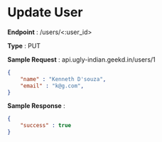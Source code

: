 # Update User
**Endpoint** : /users/<:user_id>

**Type**	 : PUT

**Sample Request** : api.ugly-indian.geekd.in/users/1
```json
{
	"name" : "Kenneth D'souza",
	"email" : "k@g.com",
}
```

**Sample Response** :
```json
{
	"success" : true
}
```
